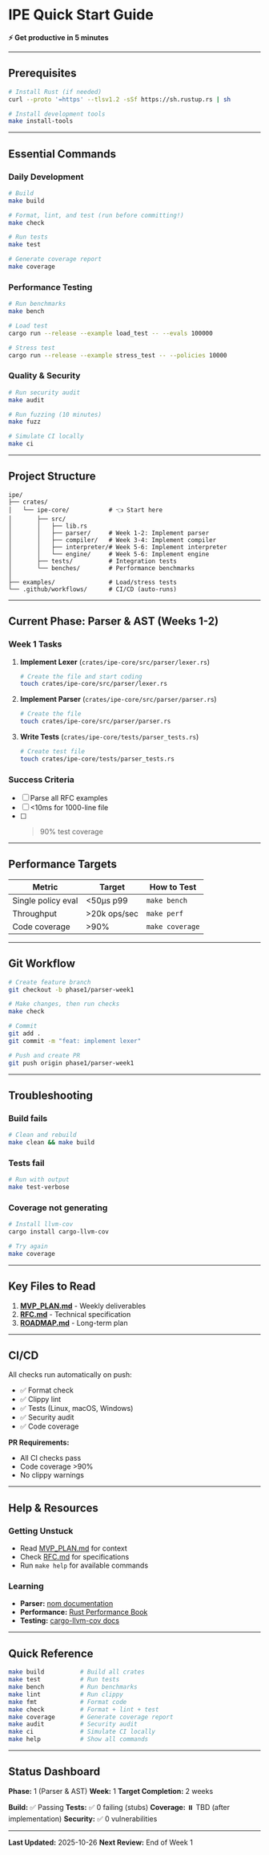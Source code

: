 # IPE Quick Start Guide

**⚡ Get productive in 5 minutes**

---

## Prerequisites

```bash
# Install Rust (if needed)
curl --proto '=https' --tlsv1.2 -sSf https://sh.rustup.rs | sh

# Install development tools
make install-tools
```

---

## Essential Commands

### Daily Development

```bash
# Build
make build

# Format, lint, and test (run before committing!)
make check

# Run tests
make test

# Generate coverage report
make coverage
```

### Performance Testing

```bash
# Run benchmarks
make bench

# Load test
cargo run --release --example load_test -- --evals 100000

# Stress test
cargo run --release --example stress_test -- --policies 10000
```

### Quality & Security

```bash
# Run security audit
make audit

# Run fuzzing (10 minutes)
make fuzz

# Simulate CI locally
make ci
```

---

## Project Structure

```
ipe/
├── crates/
│   └── ipe-core/           # 👈 Start here
│       ├── src/
│       │   ├── lib.rs
│       │   ├── parser/     # Week 1-2: Implement parser
│       │   ├── compiler/   # Week 3-4: Implement compiler
│       │   ├── interpreter/# Week 5-6: Implement interpreter
│       │   └── engine/     # Week 5-6: Implement engine
│       ├── tests/          # Integration tests
│       └── benches/        # Performance benchmarks
│
├── examples/               # Load/stress tests
└── .github/workflows/      # CI/CD (auto-runs)
```

---

## Current Phase: Parser & AST (Weeks 1-2)

### Week 1 Tasks

1. **Implement Lexer** (`crates/ipe-core/src/parser/lexer.rs`)
   ```bash
   # Create the file and start coding
   touch crates/ipe-core/src/parser/lexer.rs
   ```

2. **Implement Parser** (`crates/ipe-core/src/parser/parser.rs`)
   ```bash
   # Create the file
   touch crates/ipe-core/src/parser/parser.rs
   ```

3. **Write Tests** (`crates/ipe-core/tests/parser_tests.rs`)
   ```bash
   # Create test file
   touch crates/ipe-core/tests/parser_tests.rs
   ```

### Success Criteria
- [ ] Parse all RFC examples
- [ ] <10ms for 1000-line file
- [ ] >90% test coverage

---

## Performance Targets

| Metric | Target | How to Test |
|--------|--------|-------------|
| Single policy eval | <50μs p99 | `make bench` |
| Throughput | >20k ops/sec | `make perf` |
| Code coverage | >90% | `make coverage` |

---

## Git Workflow

```bash
# Create feature branch
git checkout -b phase1/parser-week1

# Make changes, then run checks
make check

# Commit
git add .
git commit -m "feat: implement lexer"

# Push and create PR
git push origin phase1/parser-week1
```

---

## Troubleshooting

### Build fails
```bash
# Clean and rebuild
make clean && make build
```

### Tests fail
```bash
# Run with output
make test-verbose
```

### Coverage not generating
```bash
# Install llvm-cov
cargo install cargo-llvm-cov

# Try again
make coverage
```

---

## Key Files to Read

1. **[MVP_PLAN.md](MVP_PLAN.md)** - Weekly deliverables
2. **[RFC.md](RFC.md)** - Technical specification
3. **[ROADMAP.md](ROADMAP.md)** - Long-term plan

---

## CI/CD

All checks run automatically on push:
- ✅ Format check
- ✅ Clippy lint
- ✅ Tests (Linux, macOS, Windows)
- ✅ Security audit
- ✅ Code coverage

**PR Requirements:**
- All CI checks pass
- Code coverage >90%
- No clippy warnings

---

## Help & Resources

### Getting Unstuck
- Read [MVP_PLAN.md](MVP_PLAN.md) for context
- Check [RFC.md](RFC.md) for specifications
- Run `make help` for available commands

### Learning
- **Parser:** [nom documentation](https://docs.rs/nom/)
- **Performance:** [Rust Performance Book](https://nnethercote.github.io/perf-book/)
- **Testing:** [cargo-llvm-cov docs](https://docs.rs/cargo-llvm-cov/)

---

## Quick Reference

```bash
make build          # Build all crates
make test           # Run tests
make bench          # Run benchmarks
make lint           # Run clippy
make fmt            # Format code
make check          # Format + lint + test
make coverage       # Generate coverage report
make audit          # Security audit
make ci             # Simulate CI locally
make help           # Show all commands
```

---

## Status Dashboard

**Phase:** 1 (Parser & AST)
**Week:** 1
**Target Completion:** 2 weeks

**Build:** ✅ Passing
**Tests:** ✅ 0 failing (stubs)
**Coverage:** ⏸️ TBD (after implementation)
**Security:** ✅ 0 vulnerabilities

---

**Last Updated:** 2025-10-26
**Next Review:** End of Week 1
